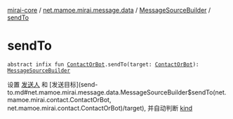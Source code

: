 [mirai-core](../../index.md) / [net.mamoe.mirai.message.data](../index.md) / [MessageSourceBuilder](index.md) / [sendTo](./send-to.md)

# sendTo

`abstract infix fun `[`ContactOrBot`](../../net.mamoe.mirai.contact/-contact-or-bot/index.md)`.sendTo(target: `[`ContactOrBot`](../../net.mamoe.mirai.contact/-contact-or-bot/index.md)`): `[`MessageSourceBuilder`](index.md)

设置 [发送人](send-to/-this-.md) 和 [发送目标](send-to.md#net.mamoe.mirai.message.data.MessageSourceBuilder$sendTo(net.mamoe.mirai.contact.ContactOrBot, net.mamoe.mirai.contact.ContactOrBot)/target), 并自动判断 [kind](#)

